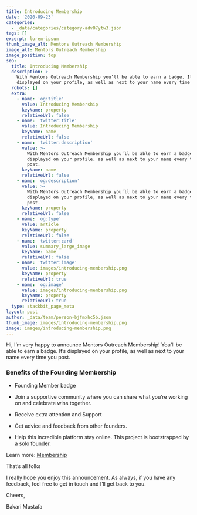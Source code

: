 ```yaml
---
title: Introducing Membership
date: '2020-09-23'
categories:
  - _data/categories/category-adv07ytw3.json
tags: []
excerpt: lorem-ipsum
thumb_image_alt: Mentors Outreach Membership
image_alt: Mentors Outreach Membership
image_position: top
seo:
  title: Introducing Membership
  description: >-
    With Mentors Outreach Membership you’ll be able to earn a badge. It’s
    displayed on your profile, as well as next to your name every time you post.
  robots: []
  extra:
    - name: 'og:title'
      value: Introducing Membership
      keyName: property
      relativeUrl: false
    - name: 'twitter:title'
      value: Introducing Membership
      keyName: name
      relativeUrl: false
    - name: 'twitter:description'
      value: >-
        With Mentors Outreach Membership you’ll be able to earn a badge. It’s
        displayed on your profile, as well as next to your name every time you
        post.
      keyName: name
      relativeUrl: false
    - name: 'og:description'
      value: >-
        With Mentors Outreach Membership you’ll be able to earn a badge. It’s
        displayed on your profile, as well as next to your name every time you
        post.
      keyName: property
      relativeUrl: false
    - name: 'og:type'
      value: article
      keyName: property
      relativeUrl: false
    - name: 'twitter:card'
      value: summary_large_image
      keyName: name
      relativeUrl: false
    - name: 'twitter:image'
      value: images/introducing-membership.png
      keyName: property
      relativeUrl: true
    - name: 'og:image'
      value: images/introducing-membership.png
      keyName: property
      relativeUrl: true
  type: stackbit_page_meta
layout: post
author: _data/team/person-bjfmxhc5b.json
thumb_image: images/introducing-membership.png
image: images/introducing-membership.png
---
```

Hi, I’m very happy to announce Mentors Outreach Membership! You’ll be able to earn a badge. It’s displayed on your profile, as well as next to your name every time you post.

### Benefits of the Founding Membership

*   Founding Member badge

*   Join a supportive community where you can share what you’re working on and celebrate wins together.

*   Receive extra attention and Support

*   Get advice and feedback from other founders.

*   Help this incredible platform stay online. This project is bootstrapped by a solo founder.

Learn more: [Membership](https://mentorsoutreach.org/founding-membership/)

That’s all folks

I really hope you enjoy this announcement. As always, if you have any feedback, feel free to get in touch and I’ll get back to you.

Cheers,

Bakari Mustafa
